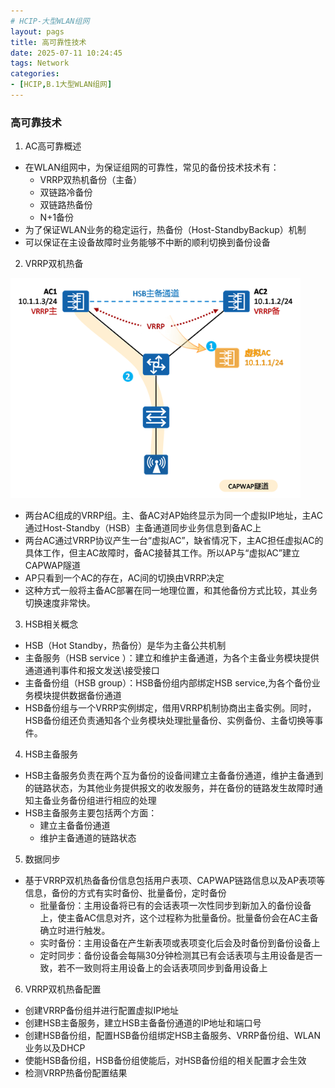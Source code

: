 ```yaml
---
# HCIP-大型WLAN组网
layout: pags
title: 高可靠性技术
date: 2025-07-11 10:24:45
tags: Network
categories: 
- [HCIP,B.1大型WLAN组网]
---
```


### 高可靠技术

1. AC高可靠概述

- 在WLAN组网中，为保证组网的可靠性，常见的备份技术技术有：
  - VRRP双热机备份（主备）
  - 双链路冷备份
  - 双链路热备份
  - N+1备份
- 为了保证WLAN业务的稳定运行，热备份（Host-StandbyBackup）机制
- 可以保证在主设备故障时业务能够不中断的顺利切换到备份设备
<!-- more -->
2. VRRP双机热备

![命令](../imgs/WLAN/VRRP双机热备.png)

- 两台AC组成的VRRP组。主、备AC对AP始终显示为同一个虚拟IP地址，主AC通过Host-Standby（HSB）主备通道同步业务信息到备AC上 
- 两台AC通过VRRP协议产生一台“虚拟AC”，缺省情况下，主AC担任虚拟AC的具体工作，但主AC故障时，备AC接替其工作。所以AP与“虚拟AC”建立CAPWAP隧道
- AP只看到一个AC的存在，AC间的切换由VRRP决定
- 这种方式一般将主备AC部署在同一地理位置，和其他备份方式比较，其业务切换速度非常快。

3. HSB相关概念

-  HSB（Hot Standby，热备份）是华为主备公共机制
-  主备服务（HSB service ）：建立和维护主备通道，为各个主备业务模块提供通道通判事件和报文发送\接受接口
-  主备备份组（HSB group）：HSB备份组内部绑定HSB service,为各个备份业务模块提供数据备份通道
  - HSB备份组与一个VRRP实例绑定，借用VRRP机制协商出主备实例。同时，HSB备份组还负责通知各个业务模块处理批量备份、实例备份、主备切换等事件。   

4. HSB主备服务

- HSB主备服务负责在两个互为备份的设备间建立主备备份通道，维护主备通到的链路状态，为其他业务提供报文的收发服务，并在备份的链路发生故障时通知主备业务备份组进行相应的处理
- HSB主备服务主要包括两个方面：
  - 建立主备备份通道
  - 维护主备通道的链路状态

5. 数据同步

- 基于VRRP双机热备备份信息包括用户表项、CAPWAP链路信息以及AP表项等信息，备份的方式有实时备份、批量备份，定时备份
  - 批量备份：主用设备将已有的会话表项一次性同步到新加入的备份设备上，使主备AC信息对齐，这个过程称为批量备份。批量备份会在AC主备确立时进行触发。
  - 实时备份：主用设备在产生新表项或表项变化后会及时备份到备份设备上
  - 定时同步：备份设备会每隔30分钟检测其已有会话表项与主用设备是否一致，若不一致则将主用设备上的会话表项同步到备用设备上 

6. VRRP双机热备配置

- 创建VRRP备份组并进行配置虚拟IP地址
- 创建HSB主备服务，建立HSB主备备份通道的IP地址和端口号
- 创建HSB备份组，配置HSB备份组绑定HSB主备服务、VRRP备份组、WLAN业务以及DHCP
- 使能HSB备份组，HSB备份组使能后，对HSB备份组的相关配置才会生效
- 检测VRRP热备份配置结果

